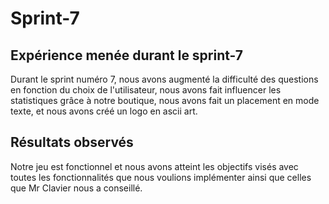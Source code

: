 
# Sprint-7

## Expérience menée durant le sprint-7

Durant le sprint numéro 7, nous avons augmenté la difficulté des questions en fonction du choix de l'utilisateur, nous avons fait influencer les statistiques grâce à notre boutique, nous avons fait un placement en mode texte, et nous avons créé un logo en ascii art.

## Résultats observés

Notre jeu est fonctionnel et nous avons atteint les objectifs visés avec toutes les fonctionnalités que nous voulions implémenter ainsi que celles que Mr Clavier nous a conseillé.
